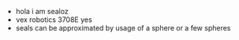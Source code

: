 - hola i am sealoz
- vex robotics 3708E yes
- seals can be approximated by usage of a sphere or a few spheres
